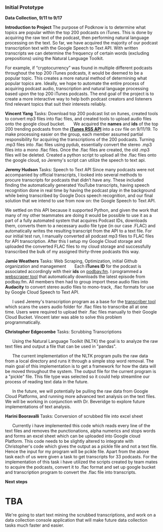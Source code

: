 ### Initial Prototype
 **Data Collection, 9/11 to 9/17**

**Introduction to Project**
The purpose of Podknow is to determine what topics are popular within the top 200 podcasts on iTunes. This is done by acquiring the raw text of the podcast, then performing natural language processing on the text. So far, we have acquired the majority of our podcast transcription text with the Google Speech to Text API. With written transcripts we can determine the frequency of certain words (excluding prepositions) using the Natural Language Toolkit.

For example, if “cryptocurrency” was found in multiple different podcasts throughout the top 200 iTunes podcasts, it would be deemed to be a popular topic. This creates a more natural method of determining what popular topics are. Ideally, we hope to automate the entire process of acquiring podcast audio, transcription and natural language processing based upon the top 200 iTunes podcasts. The end goal of the project is to create a more interactive way to help both podcast creators and listeners find relevant topics that suit their interests reliably.


**Vincent Yang**
Tasks: Download top 200 podcast list on itunes, created tools to convert mp3 files into flac files, and created tools to upload audio files onto the google cloud bucket.
 &nbsp;&nbsp;&nbsp;&nbsp;&nbsp;&nbsp;We acquired the **names** and **ids** of the top 200 trending podcasts from the [**iTunes RSS API**](https://rss.itunes.apple.com/en-us) into a csv file on 9/11/19. To make processing easier on the group, each member assumed partial responsibility for acquiring the transcriptions of the 200 podcasts.
 Turning .mp3 files into .flac files using pydub, essentially convert the stereo .mp3 files into a mono .flac files. Once the .flac files are created, the old .mp3 files will be deleted.
 Created a python script to upload all the .flac files onto the google cloud, so Jeremy's script can utilize the speech to text api.

**Jeremy Hudson**
Tasks: Speech to Text API
Since many podcasts were not accompanied by official transcripts, I looked into several methods to procure transcripts for podcasts that didn’t have any. These included finding the automatically generated YouTube transcripts, having speech recognition done in real time by having the podcast play in the background while being transcribed by Google Docs speech recognition, and our final solution that we intend to use from now on: the Google Speech to Text API.

We settled on this API because it supported Python, and given the work that many of my other teammates are doing it would be possible to use it as a part of a fully automated system that acquires Podcast IDs, downloads them, converts them to a necessary audio file type (in our case .FLAC) and automatically writes the resulting transcript from the API to a text file. For our initial test run, I manually converted all podcast mp3 files to FLAC files for API transcription. After this I setup my Google Cloud storage and uploaded the converted FLAC files to my cloud storage and successfully transcribed the bulk of my assigned thirty-three podcasts this way.

**Jamie Weathers**
Tasks: Web Scraping, Optimization, initial Github organization and management
 &nbsp;&nbsp;&nbsp;&nbsp;&nbsp;&nbsp;Each **iTunes ID** for the podcast is associated accordingly with their **ids** on [podbay.fm](https://www.podbay.fm). I programmed a [webscraper tool](https://github.com/UNCG-CSE/Podknow/blob/master/src/scripts/webscrapers/podbay_webscraper.py) that automatically downloads the latest episode from podbay.fm. All members then had to group import these audio files into **Audacity** to convert stereo audio files to mono-track, .flac formats for use by Google Cloud Speech to Text API.

  &nbsp;&nbsp;&nbsp;&nbsp;&nbsp;&nbsp;I used Jeremy's transcription program as a base for the [transcriber tool](https://github.com/UNCG-CSE/Podknow/blob/master/src/scripts/transcriber.py) which scans the users audio folder for .flac files to transcribe all at one time. Users were required to upload their .flac files manually to their Google Cloud Bucket. Vincent later was able to solve this problem programmatically.

**Christopher Edgecombe**
Tasks: Scrubbing Transcriptions

&nbsp;&nbsp;&nbsp;&nbsp;&nbsp;&nbsp;Using the Natural Language Toolkit (NLTK) the goal is to analyze the raw text files and output a file that can be used in "pandas".

&nbsp;&nbsp;&nbsp;&nbsp;&nbsp;&nbsp;The current implementation of the NLTK program pulls the raw data from a local directory and runs it through a simple stop word removal. The main goal of this implementation is to get a framework for how the data will be moved throughout the system. The output file for the current program is a "pickle" file. This file type was selected so it could help streamline our process of reading text data in the future.

&nbsp;&nbsp;&nbsp;&nbsp;&nbsp;&nbsp;In the future, we will potentially be pulling the raw data from Google Cloud Platforms, and running more advanced text analysis on the text files. We will be working in conjunction with Dr. Beveridge to explore future implementations of text analysis.

**Harini Booravalli**
Tasks: Conversion of scrubbed file into excel sheet

&nbsp;&nbsp;&nbsp;&nbsp;&nbsp;&nbsp;Currently i have implemented this code which reads every line of the text files and removes the punctionations, alpha numerics and stops words and forms an excel sheet which can be uploaded into Google cloud Platform. 
This code needs to be slightly altered to integrate with Christopher's code  which gives the output as a pickle file and not a text file. Hence the input for my program  will be pcikle file.
Apart from the above task  each of us  were given a task to  get transcripts for 33 podcasts. For  the implementation of this task i have utilized the scripts created by team mates to acquire the podcasts, convert it to .flac format and set up google bucket and transcription program to convert the .flac file into transcripts. 


 **Next steps**

TBA
=======
We're going to start text mining the scrubbed transcriptions, and work on a data collection console application that will make future data collection tasks much faster and easier.


